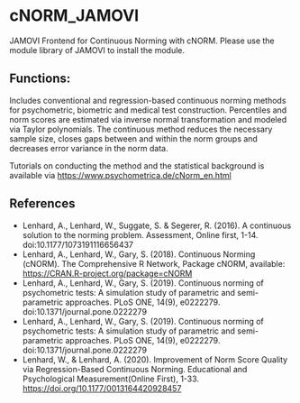 # cNORM_JAMOVI
JAMOVI Frontend for Continuous Norming with cNORM. Please use the module library of JAMOVI to install the module.

## Functions:
Includes conventional and regression-based continuous norming methods for psychometric, 
biometric and medical test construction. Percentiles and norm scores are estimated 
via inverse normal transformation and modeled via Taylor polynomials. The
continuous method reduces the necessary sample size, closes gaps between and
within the norm groups and decreases error variance in the norm data.

Tutorials on conducting the method and the statistical background is available via https://www.psychometrica.de/cNorm_en.html


## References
*   Lenhard, A., Lenhard, W., Suggate, S. & Segerer, R. (2016). A continuous solution to the norming problem. Assessment, Online first, 1-14. doi:10.1177/1073191116656437
*   Lenhard, A., Lenhard, W., Gary, S. (2018). Continuous Norming (cNORM). The Comprehensive R Network, Package cNORM, available: https://CRAN.R-project.org/package=cNORM
*   Lenhard, A., Lenhard, W., Gary, S. (2019). Continuous norming of psychometric tests: A simulation study of parametric and semi-parametric approaches. PLoS ONE, 14(9),  e0222279. doi:10.1371/journal.pone.0222279
*   Lenhard, A., Lenhard, W., Gary, S. (2019). Continuous norming of psychometric tests: A simulation study of parametric and semi-parametric approaches. PLoS ONE, 14(9),  e0222279. doi:10.1371/journal.pone.0222279
*   Lenhard, W., & Lenhard, A. (2020). Improvement of Norm Score Quality via Regression-Based Continuous Norming. Educational and Psychological Measurement(Online First), 1-33. https://doi.org/10.1177/0013164420928457